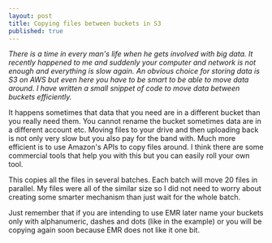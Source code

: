 ```yaml
---
layout: post
title: Copying files between buckets in S3
published: true
---
```


*There is a time in every man's life when he gets involved with big data. It recently happened to me and suddenly your computer and network is not enough and everything is slow again. An obvious choice for storing data is S3 on AWS but even here you have to be smart to be able to move data around. I have written a small snippet of code to move data between buckets efficiently.*

It happens sometimes that data that you need are in a different bucket than you really need them. You cannot rename the bucket sometimes data are in a different account etc. Moving files to your drive and then uploading back is not only very slow but you also pay for the band with. Much more efficient is to use Amazon's APIs to copy files around. I think there are some commercial tools that help you with this but you can easily roll your own tool.

<script src="https://gist.github.com/fluke777/5069761.js"> </script>

This copies all the files in several batches. Each batch will move 20 files in parallel. My files were all of the similar size so I did not need to worry about creating some smarter mechanism than just wait for the whole batch. 

Just remember that if you are intending to use EMR later name your buckets only with alphanumeric, dashes and dots (like in the example) or you will be copying again soon because EMR does not like it one bit.